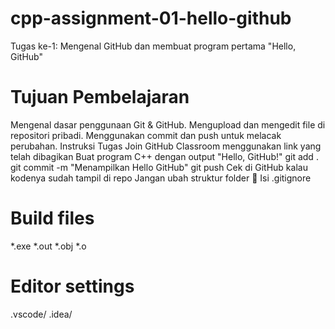# cpp-assignment-01-hello-github
Tugas ke-1: Mengenal GitHub dan membuat program pertama "Hello, GitHub"

# Tujuan Pembelajaran
Mengenal dasar penggunaan Git & GitHub.
Mengupload dan mengedit file di repositori pribadi.
Menggunakan commit dan push untuk melacak perubahan.
Instruksi Tugas
Join GitHub Classroom menggunakan link yang telah dibagikan
Buat program C++ dengan output "Hello, GitHub!"
git add .
git commit -m "Menampilkan Hello GitHub"
git push
Cek di GitHub kalau kodenya sudah tampil di repo
Jangan ubah struktur folder
🧰 Isi .gitignore
# Build files
*.exe
*.out
*.obj
*.o

# Editor settings
.vscode/
.idea/

